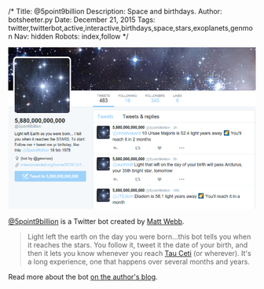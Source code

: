 /*
Title: @5point9billion
Description: Space and birthdays.
Author: botsheeter.py
Date: December 21, 2015
Tags: twitter,twitterbot,active,interactive,birthdays,space,stars,exoplanets,genmon
Nav: hidden
Robots: index,follow
*/

[![](/content/bots/twitterbots/images/5point9billion.png)](https://twitter.com/5point9billion)

[@5point9billion](https://twitter.com/5point9billion) is a Twitter bot created by [Matt Webb](https://twitter.com/genmon). 

> Light left the earth on the day you were born...this bot tells you when it reaches the stars. You follow it, tweet it the date of your birth, and then it lets you know whenever you reach [Tau Ceti](https://en.wikipedia.org/wiki/Tau_Ceti) (or wherever). It's a long experience, one that happens over several months and years.

Read more about the bot [on the author's blog](http://interconnected.org/home/2015/12/14/5point9billion).
